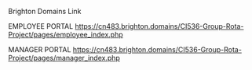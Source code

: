 Brighton Domains Link

EMPLOYEE PORTAL
https://cn483.brighton.domains/CI536-Group-Rota-Project/pages/employee_index.php

MANAGER PORTAL
https://cn483.brighton.domains/CI536-Group-Rota-Project/pages/manager_index.php
